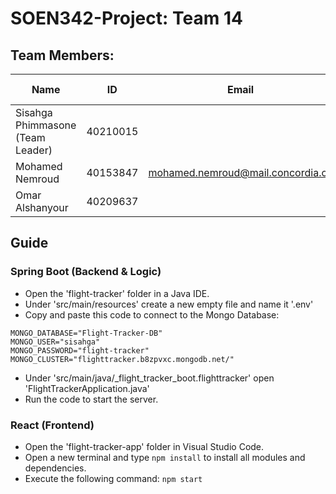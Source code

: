 # SOEN342-Project: Team 14
## Team Members:
| Name                            | ID       | Email                               | Section | GitHub Username |
|-------------------------------- |----------|-------------------------------------|---------|-----------------|
| Sisahga Phimmasone (Team Leader)| 40210015 |                                     | GG      | Sisahga         |
| Mohamed Nemroud                 | 40153847 | mohamed.nemroud@mail.concordia.ca   | GG      | Mohamed-Redouane|
| Omar Alshanyour                 | 40209637 |                                     | GG      | HelloMeFriend   |



## Guide ##

### Spring Boot (Backend & Logic) ###
* Open the 'flight-tracker' folder in a Java IDE.
* Under 'src/main/resources' create a new empty file and name it '.env'
* Copy and paste this code to connect to the Mongo Database:
```
MONGO_DATABASE="Flight-Tracker-DB"
MONGO_USER="sisahga"
MONGO_PASSWORD="flight-tracker"
MONGO_CLUSTER="flighttracker.b8zpvxc.mongodb.net/"
```
* Under 'src/main/java/_flight_tracker_boot.flighttracker' open 'FlightTrackerApplication.java'
* Run the code to start the server.

### React (Frontend) ###
* Open the 'flight-tracker-app' folder in Visual Studio Code.
* Open a new terminal and type `npm install` to install all modules and dependencies.
* Execute the following command: `npm start`
